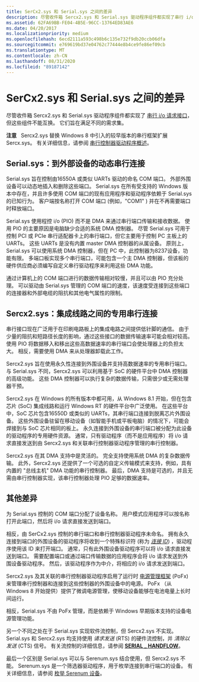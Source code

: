 ```yaml
---
title: SerCx2.sys 和 Serial.sys 之间的差异
description: 尽管收件箱 Sercx2.sys 和 Serial.sys 驱动程序组件都实现了串行 i/o 请求接口，但这些组件不能互换。 它们旨在满足不同的需求集。
ms.assetid: 62FA69BB-FE04-4B5E-96CC-13764ED83AE6
ms.date: 04/20/2017
ms.localizationpriority: medium
ms.openlocfilehash: 6ecd2111a593c498b6c135e732f9db20ccb06dfa
ms.sourcegitcommit: e769619bd37e04762c77444e8b4ce9fe86ef09cb
ms.translationtype: MT
ms.contentlocale: zh-CN
ms.lasthandoff: 08/31/2020
ms.locfileid: "89187142"
---
```

# <a name="differences-between-sercx2sys-and-serialsys"></a>SerCx2.sys 和 Serial.sys 之间的差异


尽管收件箱 Sercx2.sys 和 Serial.sys 驱动程序组件都实现了 [串行 i/o 请求接口](serial-i-o-request-interface.md)，但这些组件不能互换。 它们旨在满足不同的需求集。

**注意**   Sercx2.sys 替换 Windows 8 中引入的较早版本的串行框架扩展 Sercx.sys。 有关详细信息，请参阅 [串行控制器驱动程序概述](serial-drivers-overview.md)。

 

## <a name="serialsys-dynamic-serial-connections-to-external-devices"></a>Serial.sys：到外部设备的动态串行连接


Serial.sys 旨在控制由16550A 或类似 UARTs 驱动的命名 COM 端口。 外部外围设备可以动态地插入和删除这些端口。 Serial.sys 在所有受支持的 Windows 版本中存在，并且许多使用 COM 端口的现有应用程序和驱动程序依赖于 Serial.sys 的已知行为。 客户端按名称打开 COM 端口 (例如，"COM1" ) 并在不再需要端口时释放端口。

Serial.sys 使用程控 i/o (PIO) 而不是 DMA 来通过串行端口传输和接收数据。 使用 PIO 的主要原因是电脑缺少合适的系统 DMA 控制器。 尽管 Serial.sys 可用于控制 PCI 或 PCIe 串行适配器卡上的串行端口，但它主要用于控制 PC 主板上的 UARTs。 这些 UARTs 是没有内置 master DMA 控制器的从属设备。 原则上，Serial.sys 可以使用系统 DMA 控制器，但在 PC 中，此控制器为8237设备，功能有限。 多端口板实现多个串行端口，可能包含一个主 DMA 控制器，但该板的硬件供应商必须编写自定义串行驱动程序来利用这些 DMA 功能。

通过计算机上的 COM 端口进行的数据传输相对较慢，并且可以由 PIO 充分处理。 可以驱动由 Serial.sys 管理的 COM 端口的速度，该速度受连接到这些端口的连接器和外部电缆的阻抗和其他电气属性的限制。

## <a name="sercx2sys-dedicated-serial-connections-between-integrated-circuits"></a>Sercx2.sys：集成线路之间的专用串行连接


串行接口现在广泛用于在印刷电路板上的集成电路之间提供低针脚的通信。 由于少量的阻抗和短路径长度的影响，通过这些接口的数据传输速率可能会相对较高。 使用 PIO 将数据移入和移出这些高数据速率的串行端口会使处理器上的负担太大。 相反，需要使用 DMA 来从处理器卸载此工作。

Sercx2.sys 旨在使用永久性连接到外围设备并支持高数据速率的专用串行端口。 与 Serial.sys 不同，Sercx2.sys 可以利用基于 SoC 的硬件平台中 DMA 控制器的高级功能。 这些 DMA 控制器可以执行复杂的数据传输，只需很少或无需处理器干预。

Sercx2.sys 在 Windows 的所有版本中都可用，从 Windows 8.1 开始，但在包含芯片 (SoC) 集成线路和运行 Windows RT 的硬件平台中广泛使用。 在这些平台中，SoC 芯片包含16550D 或类似的 UARTs，其串行端口连接到脱离芯片外围设备。 这些外围设备驻留在移动设备（如智能手机或平板电脑）的情况下，可能会焊接到与 SoC 芯片相同的板上。 永久连接到外围设备的串行端口被分配为此设备的驱动程序的专用硬件资源。 通常，只有驱动程序（而不是应用程序）将 i/o 请求直接发送到由 Sercx2.sys 和关联串行控制器驱动程序管理的串行控制器。

Sercx2.sys 在其 DMA 支持中是灵活的。 完全支持使用系统 DMA 的复杂数据传输。 此外，Sercx2.sys 还提供了一个可选的自定义传输模式来支持，例如，具有内置的 "总线主机" DMA 功能的串行控制器。 最后，DMA 支持是可选的，并且无需由串行控制器实现，该串行控制器处理 PIO 足够的数据速率。

## <a name="other-differences"></a>其他差异

为 Serial.sys 控制的 COM 端口分配了设备名称。 用户模式应用程序可以按名称打开此端口，然后将 i/o 请求直接发送到端口。

相反，由 SerCx2.sys 控制的串行端口和串行控制器驱动程序未命名。 拥有永久连接到端口的外围设备的驱动程序将收到一个特殊标识符 (称为 [*连接 ID*](connection-ids-for-serially-connected-peripheral-devices.md)) ，驱动程序使用该 ID 来打开端口。 通常，只有此外围设备驱动程序可以将 i/o 请求直接发送到端口。 需要配置端口或通过端口传输数据的应用程序会将 i/o 请求发送到外围设备驱动程序。 然后，该驱动程序作为中介，将相应的 i/o 请求发送到端口。

Sercx2.sys 及其关联的串行控制器驱动程序启用了运行时 [电源管理框架](../kernel/overview-of-the-power-management-framework.md) (PoFx) 来管理串行控制器和连接到这些控制器的外围设备中的电源。 PoFx （从 Windows 8 开始提供）提供了微调电源管理，使移动设备能够在电池电量上长时间运行。

相反，Serial.sys 不由 PoFx 管理，而是依赖于 Windows 早期版本支持的设备电源管理功能。

另一个不同之处在于 Serial.sys 实现软件流控制，但 Sercx2.sys 不实现。 Serial.sys 和 Sercx2.sys 均支持使用 *请求发送* (RTS) 的硬件流控制，并 *清除以发送* (CTS) 信号。 有关流控制的详细信息，请参阅 [**SERIAL \_ HANDFLOW**](/windows-hardware/drivers/ddi/ntddser/ns-ntddser-_serial_handflow)。

最后一个区别是 Serial.sys 可以与 Serenum.sys 结合使用，但 Sercx2.sys 不能。 Serenum.sys 是一个筛选器驱动程序，用于枚举连接到串行端口的设备。 有关详细信息，请参阅 [枚举 Serenum 设备](enumerating-serenum-devices.md)。